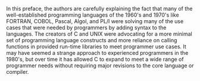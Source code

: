 In this preface, the authors are carefully explaining the fact that many of the well-established
programming languages of the 1960's and 1970's
like FORTRAN, COBOL, Pascal, Algol, and PL/I were solving many of the use cases that were needed by programmers by adding
syntax to the languages.  The creators of C and UNIX were advocating for a more minimal set of programming language
constructs and more reliance on calling functions in provided run-time libraries to meet programmer use cases.  It may
have seemed a strange approach to experienced programmers in the 1980's, but over time it has allowed C to expand to meet
a wide range of programmer needs without requiring major revisions to the core language or compiler.
